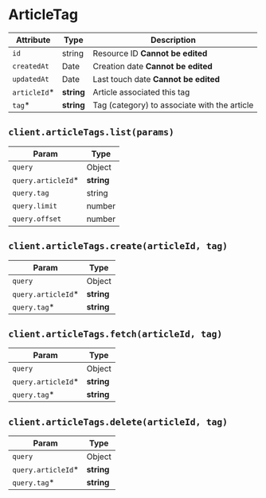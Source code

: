 # ArticleTag

| Attribute | Type | Description |
| --------- | ---- | ----------- |
| `id`         | string     | Resource ID **Cannot be edited** |
| `createdAt`  | Date       | Creation date **Cannot be edited** |
| `updatedAt`  | Date       | Last touch date **Cannot be edited** |
| `articleId`* | **string** | Article associated this tag |
| `tag`*       | **string**  | Tag (category) to associate with the article |

## `client.articleTags.list(params)`

| Param | Type |
|-------|------|
| `query`            | Object |
| `query.articleId`* | **string** |
| `query.tag`        | string |
| `query.limit`      | number |
| `query.offset`     | number |

## `client.articleTags.create(articleId, tag)`

| Param | Type |
|-------|------|
| `query`            | Object |
| `query.articleId`* | **string** |
| `query.tag`*       | **string** |

## `client.articleTags.fetch(articleId, tag)`

| Param | Type |
|-------|------|
| `query`            | Object |
| `query.articleId`* | **string** |
| `query.tag`*       | **string** |

## `client.articleTags.delete(articleId, tag)`

| Param | Type |
|-------|------|
| `query`            | Object |
| `query.articleId`* | **string** |
| `query.tag`*       | **string** |
